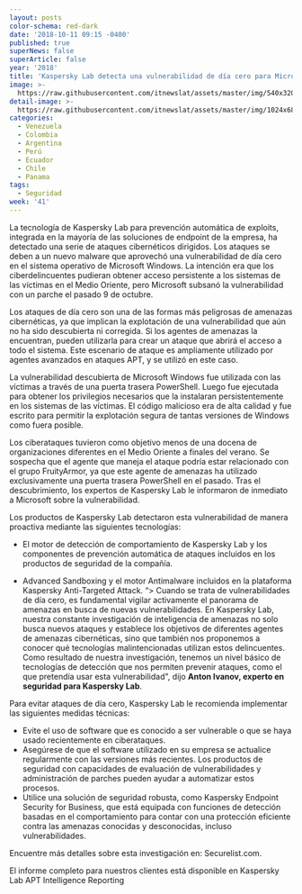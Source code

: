 ```yaml
---
layout: posts
color-schema: red-dark
date: '2018-10-11 09:15 -0400'
published: true
superNews: false
superArticle: false
year: '2018'
title: 'Kaspersky Lab detecta una vulnerabilidad de día cero para Microsoft Windows '
image: >-
  https://raw.githubusercontent.com/itnewslat/assets/master/img/540x320/Vulnerabilidad-Windows-p.jpg
detail-image: >-
  https://raw.githubusercontent.com/itnewslat/assets/master/img/1024x680/Vulnerabilidad-Windows-g.jpg
categories:
  - Venezuela
  - Colombia
  - Argentina
  - Perú
  - Ecuador
  - Chile
  - Panama
tags:
  - Seguridad
week: '41'
---
```

La tecnología de Kaspersky Lab para prevención automática de exploits, integrada en la mayoría de las soluciones de endpoint de la empresa, ha detectado una serie de ataques cibernéticos dirigidos. Los ataques se deben a un nuevo malware que aprovechó una vulnerabilidad de día cero en el sistema operativo de Microsoft Windows. La intención era que los ciberdelincuentes  pudieran obtener acceso persistente a los sistemas de las víctimas en el Medio Oriente, pero Microsoft subsanó la vulnerabilidad con un parche el pasado 9 de octubre.

Los ataques de día cero son una de las formas más peligrosas de amenazas cibernéticas, ya que implican la explotación de una vulnerabilidad que aún no ha sido descubierta ni corregida. Si los agentes de amenazas la encuentran, pueden utilizarla para crear un ataque que abrirá el acceso a todo el sistema. Este escenario de ataque es ampliamente utilizado por agentes avanzados en ataques APT, y se utilizó en este caso.

La vulnerabilidad descubierta de Microsoft Windows fue utilizada con las víctimas a través de una puerta trasera PowerShell. Luego fue ejecutada para obtener los privilegios necesarios que la instalaran persistentemente en los sistemas de las víctimas. El código malicioso era de alta calidad y fue escrito para permitir la explotación segura de tantas versiones de Windows como fuera posible.

Los ciberataques tuvieron como objetivo menos de una docena de organizaciones diferentes en el Medio Oriente a finales del verano. Se sospecha que el agente que maneja el ataque podría estar relacionado con el grupo FruityArmor, ya que este agente de amenazas ha utilizado exclusivamente una puerta trasera PowerShell en el pasado. Tras el descubrimiento, los expertos de Kaspersky Lab le informaron de inmediato a Microsoft sobre la vulnerabilidad.

Los productos de Kaspersky Lab detectaron esta vulnerabilidad de manera proactiva mediante las siguientes tecnologías:

- El motor de detección de comportamiento de Kaspersky Lab y los componentes de prevención automática de ataques incluidos en los productos de seguridad de la compañía.

- Advanced Sandboxing y el motor Antimalware incluidos en la plataforma Kaspersky Anti-Targeted Attack.
“> Cuando se trata de vulnerabilidades de día cero, es fundamental vigilar activamente el panorama de amenazas en busca de nuevas vulnerabilidades. En Kaspersky Lab, nuestra constante investigación de inteligencia de amenazas no solo busca nuevos ataques y establece los objetivos de diferentes agentes de amenazas cibernéticas, sino que también nos proponemos a conocer qué tecnologías malintencionadas utilizan estos delincuentes. Como resultado de nuestra investigación, tenemos un nivel básico de tecnologías de detección que nos permiten prevenir ataques, como el que pretendía usar esta vulnerabilidad", dijo **Anton Ivanov, experto en seguridad para Kaspersky Lab**.


Para evitar ataques de día cero, Kaspersky Lab le recomienda implementar las siguientes medidas técnicas:
- Evite el uso de software que es conocido a ser vulnerable o que se haya usado recientemente en ciberataques.
- Asegúrese de que el software utilizado en su empresa se actualice regularmente con las versiones más recientes. Los productos de seguridad con capacidades de evaluación de vulnerabilidades y administración de parches pueden ayudar a automatizar estos procesos.
- Utilice una solución de seguridad robusta, como Kaspersky Endpoint Security for Business, que está equipada con funciones de detección basadas en el comportamiento para contar con una protección eficiente contra las amenazas conocidas y desconocidas, incluso vulnerabilidades.

Encuentre más detalles sobre esta investigación en: Securelist.com.

El informe completo para nuestros clientes está disponible en Kaspersky Lab APT Intelligence Reporting 